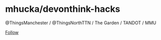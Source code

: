 # mhucka/devonthink-hacks

 @ThingsManchester / @ThingsNorthTTN / The Garden / TANDOT / MMU

 [Follow](https://github.com/login?return_to=%2Fmhucka%2Fdevonthink-hacks%2Fstargazers)

